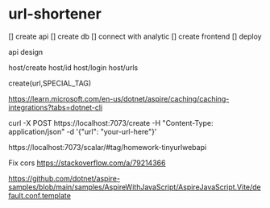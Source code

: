 # url-shortener

[] create api
[] create db
[] connect with analytic
[] create frontend
[] deploy


api design

host/create
host/id
host/login
host/urls

create(url,SPECIAL_TAG)

https://learn.microsoft.com/en-us/dotnet/aspire/caching/caching-integrations?tabs=dotnet-cli


curl -X POST https://localhost:7073/create -H "Content-Type: application/json" -d '{"url": "your-url-here"}'


https://localhost:7073/scalar/#tag/homework-tinyurlwebapi

Fix cors
https://stackoverflow.com/a/79214366


https://github.com/dotnet/aspire-samples/blob/main/samples/AspireWithJavaScript/AspireJavaScript.Vite/default.conf.template